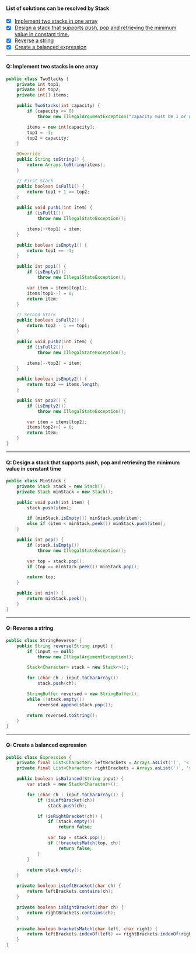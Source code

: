 #### List of solutions can be resolved by Stack
- [x] [Implement two stacks in one array](#implement-two-stacks-in-one-array)
- [x] [Design a stack that supports push, pop and retrieving the minimum value in constant time.](#q-design-a-stack-that-supports-push-pop-and-retrieving-the-minimum-value-in-constant-time)
- [x] [Reverse a string](#q-reverse-a-string)
- [x] [Create a balanced expression](#q-create-a-balanced-expression)
---
#### Q: Implement two stacks in one array
```Java
public class TwoStacks {
    private int top1;
    private int top2;
    private int[] items;

    public TwoStacks(int capacity) {
        if (capacity <= 0)
            throw new IllegalArgumentException("capacity must be 1 or greater.");

        items = new int[capacity];
        top1 = -1;
        top2 = capacity;
    }

    @Override
    public String toString() {
        return Arrays.toString(items);
    }

    // First Stack
    public boolean isFull1() {
        return top1 + 1 == top2;
    }

    public void push1(int item) {
        if (isFull1())
            throw new IllegalStateException();

        items[++top1] = item;
    }

    public boolean isEmpty1() {
        return top1 == -1;
    }

    public int pop1() {
        if (isEmpty1())
            throw new IllegalStateException();

        var item = items[top1];
        items[top1--] = 0;
        return item;
    }

    // Second Stack
    public boolean isFull2() {
        return top2 - 1 == top1;
    }

    public void push2(int item) {
        if (isFull2())
            throw new IllegalStateException();

        items[--top2] = item;
    }

    public boolean isEmpty2() {
        return top2 == items.length;
    }

    public int pop2() {
        if (isEmpty2())
            throw new IllegalStateException();

        var item = items[top2];
        items[top2++] = 0;
        return item;
    }
}

```
---
#### Q: Design a stack that supports push, pop and retrieving the minimum value in constant time
```Java
public class MinStack {
    private Stack stack = new Stack();
    private Stack minStack = new Stack();

    public void push(int item) {
        stack.push(item);

        if (minStack.isEmpty()) minStack.push(item);
        else if (item < minStack.peek()) minStack.push(item);
    }

    public int pop() {
        if (stack.isEmpty()) 
            throw new IllegalStateException();

        var top = stack.pop();
        if (top == minStack.peek()) minStack.pop();

        return top;
    }

    public int min() {
        return minStack.peek();
    }
}
```
---
#### Q: Reverse a string
```Java
public class StringReverser {
    public String reverse(String input) {
        if (input == null)
            throw new IllegalArgumentException();

        Stack<Character> stack = new Stack<>();

        for (char ch : input.toCharArray())
            stack.push(ch);

        StringBuffer reversed = new StringBuffer();
        while (!stack.empty())
            reversed.append(stack.pop());

        return reversed.toString();
    }
}
```
---
#### Q: Create a balanced expression
```Java
public class Expression {
    private final List<Character> leftBrackets = Arrays.asList('(', '<', '[', '{');
    private final List<Character> rightBrackets = Arrays.asList(')', '>', ']', '}');

    public boolean isBalanced(String input) {
        var stack = new Stack<Character>();

        for (char ch : input.toCharArray()) {
            if (isLeftBracket(ch))
                stack.push(ch);

            if (isRightBracket(ch)) {
                if (stack.empty()) 
                    return false;

                var top = stack.pop();
                if (!bracketsMatch(top, ch)) 
                    return false;
            }
        }

        return stack.empty();
    }

    private boolean isLeftBracket(char ch) {
        return leftBrackets.contains(ch);
    }

    private boolean isRightBracket(char ch) {
        return rightBrackets.contains(ch);
    }

    private boolean bracketsMatch(char left, char right) {
        return leftBrackets.indexOf(left) == rightBrackets.indexOf(right);
    }
}
```